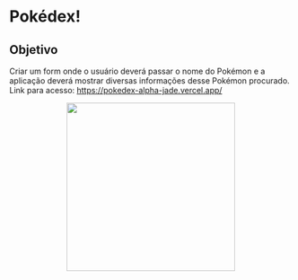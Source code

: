 # Pokédex!

## Objetivo
Criar um form onde o usuário deverá passar o nome do Pokémon e a aplicação deverá mostrar diversas informações desse Pokémon procurado.
<br />
Link para acesso: https://pokedex-alpha-jade.vercel.app/
<p align="center">
  <img src="https://github.com/user-attachments/assets/34e8010e-a475-4865-811b-581ed6aedbf0" width="300"/>
</p>
